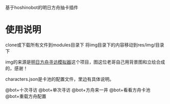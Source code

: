 基于hoshinobot的明日方舟抽卡插件
# 使用说明 #
clone或下载所有文件到modules目录下
将img目录下的内容移动到res/img/目录下

img的来源是[明日方舟寻访模拟器](https://github.com/lollipopnougat/arknights "明日方舟寻访模拟器")这个项目，图这位老哥自己用背景图和立绘合成的，感谢！

characters.json是卡池的配置文件，里边有具体说明。

@bot+十次寻访
@bot+单次寻访
@bot+方舟来一井
@bot+看看方舟卡池
@bot+重载方舟配置